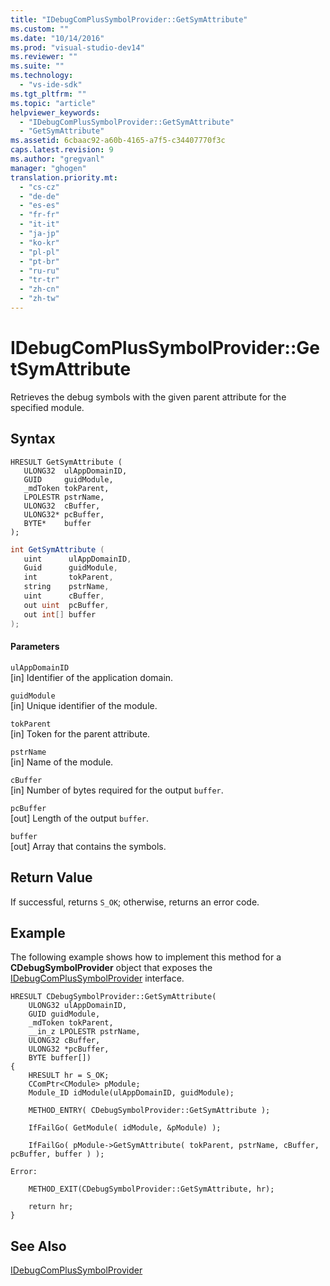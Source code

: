 ```yaml
---
title: "IDebugComPlusSymbolProvider::GetSymAttribute"
ms.custom: ""
ms.date: "10/14/2016"
ms.prod: "visual-studio-dev14"
ms.reviewer: ""
ms.suite: ""
ms.technology: 
  - "vs-ide-sdk"
ms.tgt_pltfrm: ""
ms.topic: "article"
helpviewer_keywords: 
  - "IDebugComPlusSymbolProvider::GetSymAttribute"
  - "GetSymAttribute"
ms.assetid: 6cbaac92-a60b-4165-a7f5-c34407770f3c
caps.latest.revision: 9
ms.author: "gregvanl"
manager: "ghogen"
translation.priority.mt: 
  - "cs-cz"
  - "de-de"
  - "es-es"
  - "fr-fr"
  - "it-it"
  - "ja-jp"
  - "ko-kr"
  - "pl-pl"
  - "pt-br"
  - "ru-ru"
  - "tr-tr"
  - "zh-cn"
  - "zh-tw"
---
```

# IDebugComPlusSymbolProvider::GetSymAttribute
Retrieves the debug symbols with the given parent attribute for the specified module.  
  
## Syntax  
  
```cpp#  
HRESULT GetSymAttribute (  
   ULONG32  ulAppDomainID,  
   GUID     guidModule,  
   _mdToken tokParent,  
   LPOLESTR pstrName,  
   ULONG32  cBuffer,  
   ULONG32* pcBuffer,  
   BYTE*    buffer  
);  
```  
  
```c#  
int GetSymAttribute (  
   uint      ulAppDomainID,  
   Guid      guidModule,  
   int       tokParent,  
   string    pstrName,  
   uint      cBuffer,  
   out uint  pcBuffer,  
   out int[] buffer  
);  
```  
  
#### Parameters  
 `ulAppDomainID`  
 [in] Identifier of the application domain.  
  
 `guidModule`  
 [in] Unique identifier of the module.  
  
 `tokParent`  
 [in] Token for the parent attribute.  
  
 `pstrName`  
 [in] Name of the module.  
  
 `cBuffer`  
 [in] Number of bytes required for the output `buffer`.  
  
 `pcBuffer`  
 [out] Length of the output `buffer`.  
  
 `buffer`  
 [out] Array that contains the symbols.  
  
## Return Value  
 If successful, returns `S_OK`; otherwise, returns an error code.  
  
## Example  
 The following example shows how to implement this method for a **CDebugSymbolProvider** object that exposes the [IDebugComPlusSymbolProvider](../extensibility/idebugcomplussymbolprovider.md) interface.  
  
```cpp#  
HRESULT CDebugSymbolProvider::GetSymAttribute(  
    ULONG32 ulAppDomainID,  
    GUID guidModule,  
    _mdToken tokParent,  
    __in_z LPOLESTR pstrName,  
    ULONG32 cBuffer,  
    ULONG32 *pcBuffer,  
    BYTE buffer[])  
{  
    HRESULT hr = S_OK;  
    CComPtr<CModule> pModule;  
    Module_ID idModule(ulAppDomainID, guidModule);  
  
    METHOD_ENTRY( CDebugSymbolProvider::GetSymAttribute );  
  
    IfFailGo( GetModule( idModule, &pModule) );  
  
    IfFailGo( pModule->GetSymAttribute( tokParent, pstrName, cBuffer, pcBuffer, buffer ) );  
  
Error:  
  
    METHOD_EXIT(CDebugSymbolProvider::GetSymAttribute, hr);  
  
    return hr;  
}  
```  
  
## See Also  
 [IDebugComPlusSymbolProvider](../extensibility/idebugcomplussymbolprovider.md)